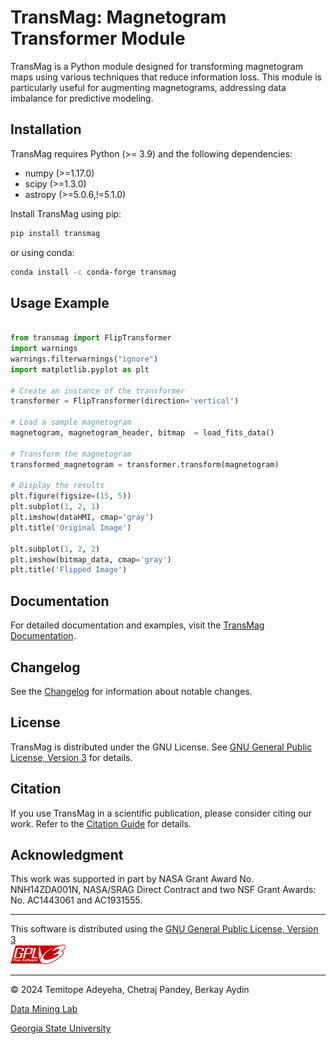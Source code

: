 # TransMag: Magnetogram Transformer Module

<!-- ![TransMag Logo](transmag_logo.png) -->

TransMag is a Python module designed for transforming magnetogram maps using various techniques that reduce information loss. This module is particularly useful for augmenting magnetograms, addressing data imbalance for predictive modeling.

## Installation

TransMag requires Python (>= 3.9) and the following dependencies:
- numpy (>=1.17.0)
- scipy (>=1.3.0)
- astropy (>=5.0.6,!=5.1.0)

Install TransMag using pip:
```bash
pip install transmag
```

or using conda:
```bash
conda install -c conda-forge transmag
```

## Usage Example

```python

from transmag import FlipTransformer
import warnings
warnings.filterwarnings("ignore")
import matplotlib.pyplot as plt

# Create an instance of the transformer
transformer = FlipTransformer(direction='vertical')

# Load a sample magnetogram
magnetogram, magnetogram_header, bitmap  = load_fits_data()

# Transform the magnetogram
transformed_magnetogram = transformer.transform(magnetogram)

# Display the results
plt.figure(figsize=(15, 5))
plt.subplot(1, 2, 1)
plt.imshow(dataHMI, cmap='gray')
plt.title('Original Image')

plt.subplot(1, 2, 2)
plt.imshow(bitmap_data, cmap='gray')
plt.title('Flipped Image')
```

## Documentation

For detailed documentation and examples, visit the [TransMag Documentation](https://github.com/Adeyeha/transmag/blob/master/docs/examples/TRANSFORMER.md).

## Changelog

See the [Changelog](https://github.com/Adeyeha/transmag/blob/master/CHANGELOG.md) for information about notable changes.

<!-- ## Contributing

We welcome contributions from the community. Refer to the [Contributing Guide](https://github.com/transmag/transmag/blob/main/CONTRIBUTING.md) for more details. -->

## License

TransMag is distributed under the GNU License. See [GNU General Public License, Version 3](https://github.com/Adeyeha/transmag/blob/master/LICENSE.txt)   for details.


## Citation

If you use TransMag in a scientific publication, please consider citing our work. Refer to the [Citation Guide](https://transmag.example.com/citation) for details.

## Acknowledgment

This work was supported in part by NASA Grant Award No. NNH14ZDA001N, NASA/SRAG Direct Contract and two NSF Grant
Awards: No. AC1443061 and AC1931555.

***

This software is distributed using the [GNU General Public License, Version 3](https://github.com/Adeyeha/transmag/blob/master/LICENSE.txt)  
![alt text](https://github.com/Adeyeha/transmag/blob/master/docs/images/gplv3-88x31.png)

***

© 2024 Temitope Adeyeha, Chetraj Pandey, Berkay Aydin

[Data Mining Lab](http://dmlab.cs.gsu.edu/)

[Georgia State University](http://www.gsu.edu/)
